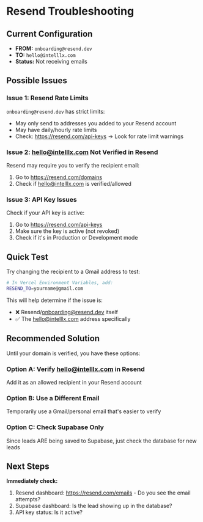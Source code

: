 # Resend Troubleshooting

## Current Configuration
- **FROM:** `onboarding@resend.dev` 
- **TO:** `hello@intelllx.com`
- **Status:** Not receiving emails

## Possible Issues

### Issue 1: Resend Rate Limits
`onboarding@resend.dev` has strict limits:
- May only send to addresses you added to your Resend account
- May have daily/hourly rate limits
- Check: https://resend.com/api-keys → Look for rate limit warnings

### Issue 2: hello@intelllx.com Not Verified in Resend
Resend may require you to verify the recipient email:
1. Go to https://resend.com/domains
2. Check if hello@intelllx.com is verified/allowed

### Issue 3: API Key Issues
Check if your API key is active:
1. Go to https://resend.com/api-keys
2. Make sure the key is active (not revoked)
3. Check if it's in Production or Development mode

## Quick Test

Try changing the recipient to a Gmail address to test:

```bash
# In Vercel Environment Variables, add:
RESEND_TO=yourname@gmail.com
```

This will help determine if the issue is:
- ❌ Resend/onboarding@resend.dev itself
- ✅ The hello@intelllx.com address specifically

## Recommended Solution

Until your domain is verified, you have these options:

### Option A: Verify hello@intelllx.com in Resend
Add it as an allowed recipient in your Resend account

### Option B: Use a Different Email
Temporarily use a Gmail/personal email that's easier to verify

### Option C: Check Supabase Only
Since leads ARE being saved to Supabase, just check the database for new leads

## Next Steps

**Immediately check:**
1. Resend dashboard: https://resend.com/emails - Do you see the email attempts?
2. Supabase dashboard: Is the lead showing up in the database?
3. API key status: Is it active?

